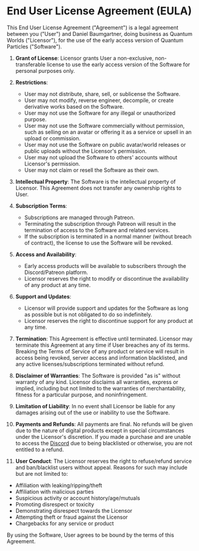 # End User License Agreement (EULA)

This End User License Agreement ("Agreement") is a legal agreement between you ("User") and Daniel Baumgartner, doing business as Quantum Worlds ("Licensor"), for the use of the early access version of Quantum Particles ("Software").

1. **Grant of License**: Licensor grants User a non-exclusive, non-transferable license to use the early access version of the Software for personal purposes only.

2. **Restrictions**:
   - User may not distribute, share, sell, or sublicense the Software.
   - User may not modify, reverse engineer, decompile, or create derivative works based on the Software.
   - User may not use the Software for any illegal or unauthorized purpose.
   - User may not use the Software commercially without permission, such as selling on an avatar or offering it as a service or upsell in an upload or commission.
   - User may not use the Software on public avatar/world releases or public uploads without the Licensor's permission.
   - User may not upload the Software to others' accounts without Licensor's permission.
   - User may not claim or resell the Software as their own.

3. **Intellectual Property**: The Software is the intellectual property of Licensor. This Agreement does not transfer any ownership rights to User.

4. **Subscription Terms**: 
   - Subscriptions are managed through Patreon.
   - Terminating the subscription through Patreon will result in the termination of access to the Software and related services.
   - If the subscription is terminated in a normal manner (without breach of contract), the license to use the Software will be revoked.

5. **Access and Availability**: 
   - Early access products will be available to subscribers through the Discord/Patreon platform.
   - Licensor reserves the right to modify or discontinue the availability of any product at any time.

6. **Support and Updates**: 
   - Licensor will provide support and updates for the Software as long as possible but is not obligated to do so indefinitely.
   - Licensor reserves the right to discontinue support for any product at any time.

7. **Termination**: This Agreement is effective until terminated. Licensor may terminate this Agreement at any time if User breaches any of its terms. Breaking the Terms of Service of any product or service will result in access being revoked, server access and information blacklisted, and any active licenses/subscriptions terminated without refund.

8. **Disclaimer of Warranties**: The Software is provided "as is" without warranty of any kind. Licensor disclaims all warranties, express or implied, including but not limited to the warranties of merchantability, fitness for a particular purpose, and noninfringement.

9. **Limitation of Liability**: In no event shall Licensor be liable for any damages arising out of the use or inability to use the Software.

10. **Payments and Refunds**: All payments are final. No refunds will be given due to the nature of digital products except in special circumstances under the Licensor's discretion. If you made a purchase and are unable to access the [Discord](https://discord.gg/Va5VPev) due to being blacklisted or otherwise, you are not entitled to a refund.

11. **User Conduct**: The Licensor reserves the right to refuse/refund service and ban/blacklist users without appeal. Reasons for such may include but are not limited to:
   - Affiliation with leaking/ripping/theft
   - Affiliation with malicious parties
   - Suspicious activity or account history/age/mutuals
   - Promoting disrespect or toxicity
   - Demonstrating disrespect towards the Licensor
   - Attempting theft or fraud against the Licensor
   - Chargebacks for any service or product

By using the Software, User agrees to be bound by the terms of this Agreement.